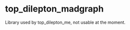 top_dilepton_madgraph
=====================
Library used by top_dilepton_me, not usable at the moment.

